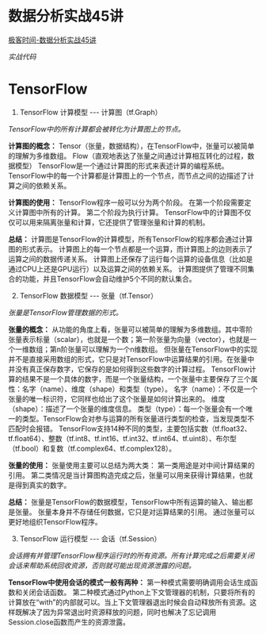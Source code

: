 # 数据分析实战45讲

[极客时间-数据分析实战45讲](https://time.geekbang.org/column/intro/147)

*实战代码*

# TensorFlow

1. TensorFlow 计算模型 --- 计算图（tf.Graph）

*TensorFlow中的所有计算都会被转化为计算图上的节点。*

**计算图的概念：**
Tensor（张量，数据结构），在TensorFlow中，张量可以被简单的理解为多维数组。
Flow（直观地表达了张量之间通过计算相互转化的过程，数据模型）
TensorFlow是一个通过计算图的形式来表述计算的编程系统。
TensorFlow中的每一个计算都是计算图上的一个节点，而节点之间的边描述了计算之间的依赖关系。

**计算图的使用：**
TensorFlow程序一般可以分为两个阶段。
在第一个阶段需要定义计算图中所有的计算。
第二个阶段为执行计算。
TensorFlow中的计算图不仅仅可以用来隔离张量和计算，它还提供了管理张量和计算的机制。

**总结：**
计算图是TensorFlow的计算模型，所有TensorFlow的程序都会通过计算图的形式表示。
计算图上的每一个节点都是一个运算，而计算图上的边则表示了运算之间的数据传递关系。
计算图上还保存了运行每个运算的设备信息（比如是通过CPU上还是GPU运行）以及运算之间的依赖关系。
计算图提供了管理不同集合的功能，并且TensorFlow会自动维护5个不同的默认集合。

2. TensorFlow 数据模型 --- 张量（tf.Tensor）

*张量是TensorFlow管理数据的形式。*

**张量的概念：**
从功能的角度上看，张量可以被简单的理解为多维数组。其中零阶张量表示标量（scalar），也就是一个数；第一阶张量为向量（vector），也就是一个一维数组；第n阶张量可以理解为一个n维数组。
但张量在TensorFlow中的实现并不是直接采用数组的形式，它只是对TensorFlow中运算结果的引用。在张量中并没有真正保存数字，它保存的是如何得到这些数字的计算过程。
TensorFlow计算的结果不是一个具体的数字，而是一个张量结构，一个张量中主要保存了三个属性：名字（name）、维度（shape）和类型（type）。
名字（name）：不仅是一个张量的唯一标识符，它同样也给出了这个张量是如何计算出来的。
维度（shape）：描述了一个张量的维度信息。
类型（type）：每一个张量会有一个唯一的类型。TensorFlow会对参与运算的所有张量进行类型的检查，当发现类型不匹配时会报错。
TensorFlow支持14种不同的类型，主要包括实数（tf.float32、tf.float64）、整数（tf.int8、tf.int16、tf.int32、tf.int64、tf.uint8）、布尔型（tf.bool）和复数（tf.complex64、tf.complex128）。

**张量的使用：**
张量使用主要可以总结为两大类：
第一类用途是对中间计算结果的引用。
第二类情况是当计算图构造完成之后，张量可以用来获得计算结果，也就是得到真实的数字。

**总结：**
张量是TensorFlow的数据模型，TensorFlow中所有运算的输入、输出都是张量。
张量本身并不存储任何数据，它只是对运算结果的引用。
通过张量可以更好地组织TensorFlow程序。

3. TensorFlow 运行模型 --- 会话（tf.Session）

*会话拥有并管理TensorFlow程序运行时的所有资源。所有计算完成之后需要关闭会话来帮助系统回收资源，否则就可能出现资源泄露的问题。*

**TensorFlow中使用会话的模式一般有两种：**
第一种模式需要明确调用会话生成函数和关闭会话函数。
第二种模式通过Python上下文管理器的机制，只要将所有的计算放在“with”的内部就可以。当上下文管理器退出时候会自动释放所有资源。这样既解决了因为异常退出时资源释放的问题，同时也解决了忘记调用Session.close函数而产生的资源泄露。
